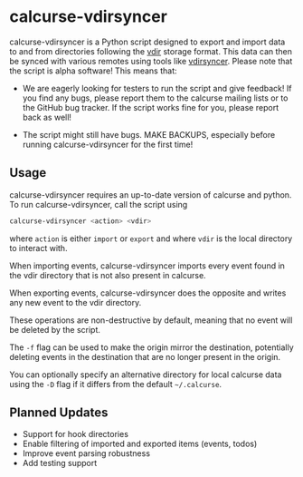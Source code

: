 calcurse-vdirsyncer
===============

calcurse-vdirsyncer is a Python script designed to export and import data
to and from directories following the
[vdir](http://vdirsyncer.pimutils.org/en/stable/vdir.html) storage format.
This data can then be synced with various remotes using tools like
[vdirsyncer](https://github.com/pimutils/vdirsyncer).
Please note that the script is alpha software! This means that:

* We are eagerly looking for testers to run the script and give feedback! If
  you find any bugs, please report them to the calcurse mailing lists or to the
  GitHub bug tracker. If the script works fine for you, please report back as
  well!

* The script might still have bugs. MAKE BACKUPS, especially before running
  calcurse-vdirsyncer for the first time!

Usage
-----

calcurse-vdirsyncer requires an up-to-date version of calcurse and python.
To run calcurse-vdirsyncer, call the script using

```sh
calcurse-vdirsyncer <action> <vdir>
```

where `action` is either `import` or `export` and where `vdir` is the local
directory to interact with.

When importing events, calcurse-vdirsyncer imports every event found in the
vdir directory that is not also present in calcurse.

When exporting events, calcurse-vdirsyncer does the opposite and writes any new
event to the vdir directory.

These operations are non-destructive by default, meaning that no event will be
deleted by the script.

The `-f` flag can be used to make the origin mirror the destination,
potentially deleting events in the destination that are no longer present in
the origin.

You can optionally specify an alternative directory for local calcurse data
using the `-D` flag if it differs from the default `~/.calcurse`.

Planned Updates
---------------

* Support for hook directories
* Enable filtering of imported and exported items (events, todos)
* Improve event parsing robustness
* Add testing support
